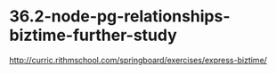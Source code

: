 # 36.2-node-pg-relationships-biztime-further-study
http://curric.rithmschool.com/springboard/exercises/express-biztime/
